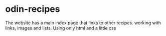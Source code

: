 # odin-recipes
The website has a main index page that links to other recipes. working with links, images and lists.
Using only html and a little css